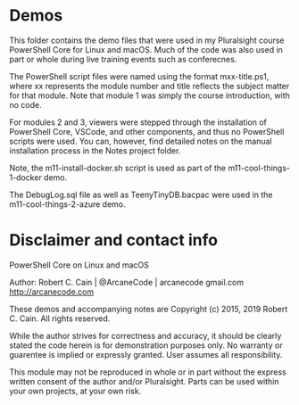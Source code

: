 # Demos
This folder contains the demo files that were used in my Pluralsight course PowerShell Core for Linux and macOS. Much of the code was also used in part or whole during live training events such as conferecnes.

The PowerShell script files were named using the format mxx-title.ps1, where xx represents the module number and title reflects the subject matter for that module. Note that module 1 was simply the course introduction, with no code. 

For modules 2 and 3, viewers were stepped through the installation of PowerShell Core, VSCode, and other components, and thus no PowerShell scripts were used. You can, however, find detailed notes on the manual installation process in the Notes project folder. 

Note, the m11-install-docker.sh script is used as part of the m11-cool-things-1-docker demo.

The DebugLog.sql file as well as TeenyTinyDB.bacpac were used in the m11-cool-things-2-azure demo.

# Disclaimer and contact info
PowerShell Core on Linux and macOS
  
Author: Robert C. Cain | @ArcaneCode | arcanecode <at> gmail.com
        http://arcanecode.com
 
These demos and accompanying notes are Copyright (c) 2015, 2019 Robert C. Cain. All rights reserved.

While the author strives for correctness and accuracy, it should be clearly stated the code herein is for demonstration purposes only. No warranty or guarentee is implied or expressly granted. User assumes all responsibility.

This module may not be reproduced in whole or in part without the express written consent of the author and/or Pluralsight. Parts can be used within your own projects, at your own risk.